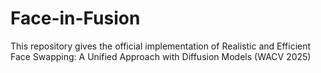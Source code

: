 # Face-in-Fusion
This repository gives the official implementation of Realistic and Efficient Face Swapping: A Unified Approach with Diffusion Models (WACV 2025)
